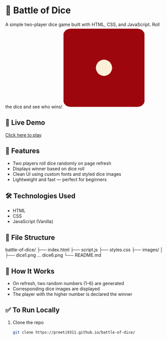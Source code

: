 # 🎲 Battle of Dice

A simple two-player dice game built with HTML, CSS, and JavaScript. Roll the dice and see who wins!
![screenshot](images/dice1.png) 

## 🚀 Live Demo
[Click here to play](https://preeti9311.github.io/battle-of-dice/) 

## 📌 Features
- Two players roll dice randomly on page refresh
- Displays winner based on dice roll
- Clean UI using custom fonts and styled dice images
- Lightweight and fast — perfect for beginners

## 🛠️ Technologies Used
- HTML
- CSS
- JavaScript (Vanilla)

## 📂 File Structure
battle-of-dice/
├── index.html
├── script.js
├── styles.css
├── images/
│ ├── dice1.png ... dice6.png
└── README.md

## 🧠 How It Works
- On refresh, two random numbers (1–6) are generated
- Corresponding dice images are displayed
- The player with the higher number is declared the winner

## ✅ To Run Locally
1. Clone the repo  
   ```bash
   git clone https://preeti9311.github.io/battle-of-dice/

